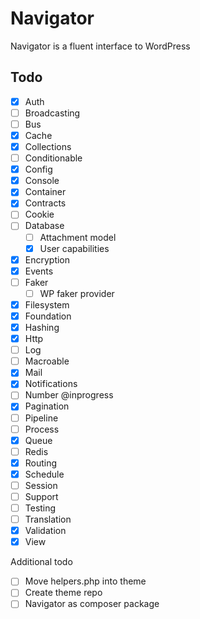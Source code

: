 # Navigator

Navigator is a fluent interface to WordPress


## Todo

- [x] Auth
- [ ] Broadcasting
- [ ] Bus
- [x] Cache
- [x] Collections
- [ ] Conditionable
- [x] Config
- [x] Console
- [x] Container
- [x] Contracts
- [ ] Cookie
- [ ] Database
  - [ ] Attachment model
  - [x] User capabilities
- [x] Encryption
- [x] Events
- [ ] Faker
  - [ ] WP faker provider
- [x] Filesystem
- [x] Foundation
- [x] Hashing
- [x] Http
- [ ] Log
- [ ] Macroable
- [x] Mail
- [x] Notifications
- [ ] Number @inprogress
- [x] Pagination
- [ ] Pipeline
- [ ] Process
- [x] Queue
- [ ] Redis
- [x] Routing
- [x] Schedule
- [ ] Session
- [ ] Support
- [ ] Testing
- [ ] Translation
- [x] Validation
- [x] View

Additional todo
- [ ] Move helpers.php into theme
- [ ] Create theme repo
- [ ] Navigator as composer package
